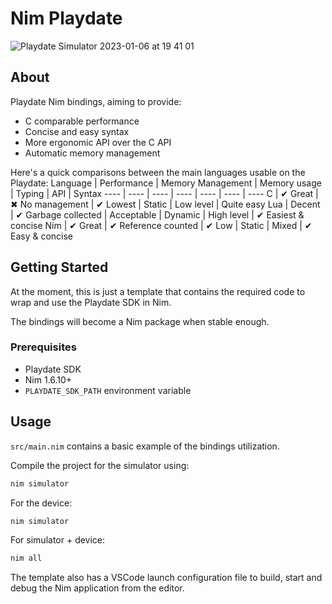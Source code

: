 # Nim Playdate
![Playdate Simulator 2023-01-06 at 19 41 01](https://user-images.githubusercontent.com/19392104/211077589-09d1c9ee-02a4-4804-8c2b-6a8ad1850ec3.png)

## About
Playdate Nim bindings, aiming to provide:
- C comparable performance
- Concise and easy syntax
- More ergonomic API over the C API
- Automatic memory management

Here's a quick comparisons between the main languages usable on the Playdate:
Language | Performance | Memory Management | Memory usage | Typing | API | Syntax
---- | ---- | ---- | ---- | ---- | ---- | ----
C | ✔ Great | ✖ No management | ✔ Lowest | Static | Low level | Quite easy
Lua | Decent | ✔ Garbage collected | Acceptable | Dynamic | High level | ✔ Easiest & concise
Nim | ✔ Great | ✔ Reference counted | ✔ Low | Static | Mixed | ✔ Easy & concise

## Getting Started

At the moment, this is just a template that contains the required code to wrap and use the Playdate SDK in Nim.

The bindings will become a Nim package when stable enough.

### Prerequisites

- Playdate SDK
- Nim 1.6.10+
- `PLAYDATE_SDK_PATH` environment variable

## Usage

`src/main.nim` contains a basic example of the bindings utilization.

Compile the project for the simulator using:
```sh
nim simulator
```
For the device:
```sh
nim simulator
```
For simulator + device:
```sh
nim all
```

The template also has a VSCode launch configuration file to build, start and debug the Nim application from the editor.
